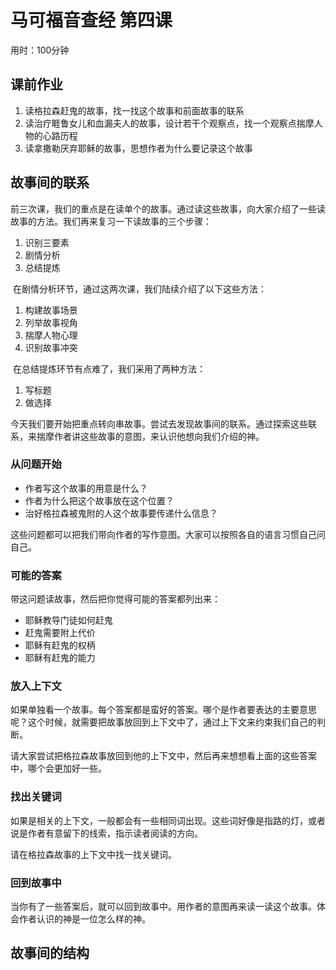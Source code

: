 # 马可福音查经 第四课

用时：100分钟

## 课前作业

1. 读格拉森赶鬼的故事，找一找这个故事和前面故事的联系
2. 读治疗睚鲁女儿和血漏夫人的故事，设计若干个观察点，找一个观察点揣摩人物的心路历程
3. 读拿撒勒厌弃耶稣的故事，思想作者为什么要记录这个故事


## 故事间的联系

​	前三次课，我们的重点是在读单个的故事。通过读这些故事，向大家介绍了一些读故事的方法。我们再来复习一下读故事的三个步骤：

1. 识别三要素
2. 剧情分析
3. 总结提炼

​	在剧情分析环节，通过这两次课，我们陆续介绍了以下这些方法：

1. 构建故事场景
2. 列举故事视角
3. 揣摩人物心理
4. 识别故事冲突

​	在总结提炼环节有点难了，我们采用了两种方法：

1. 写标题
2. 做选择

​	今天我们要开始把重点转向串故事。尝试去发现故事间的联系。通过探索这些联系，来揣摩作者讲这些故事的意图，来认识他想向我们介绍的神。

### 从问题开始

- 作者写这个故事的用意是什么？
- 作者为什么把这个故事放在这个位置？
- 治好格拉森被鬼附的人这个故事要传递什么信息？

这些问题都可以把我们带向作者的写作意图。大家可以按照各自的语言习惯自己问自己。

### 可能的答案

带这问题读故事，然后把你觉得可能的答案都列出来：

- 耶稣教导门徒如何赶鬼
- 赶鬼需要附上代价
- 耶稣有赶鬼的权柄
- 耶稣有赶鬼的能力

### 放入上下文

如果单独看一个故事。每个答案都是蛮好的答案。哪个是作者要表达的主要意思呢？这个时候，就需要把故事放回到上下文中了，通过上下文来约束我们自己的判断。

请大家尝试把格拉森故事放回到他的上下文中，然后再来想想看上面的这些答案中，哪个会更加好一些。

### 找出关键词

如果是相关的上下文，一般都会有一些相同词出现。这些词好像是指路的灯，或者说是作者有意留下的线索，指示读者阅读的方向。

请在格拉森故事的上下文中找一找关键词。

### 回到故事中

当你有了一些答案后，就可以回到故事中。用作者的意图再来读一读这个故事。体会作者认识的神是一位怎么样的神。

## 故事间的结构




